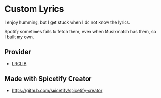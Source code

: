 # Custom Lyrics
I enjoy humming, but I get stuck when I do not know the lyrics. 

Spotify sometimes fails to fetch them, even when Musixmatch has them, so I built my own.

## Provider
- [LRCLIB](https://lrclib.net/)

## Made with Spicetify Creator
- https://github.com/spicetify/spicetify-creator
